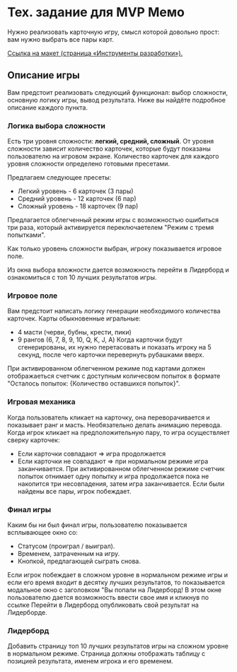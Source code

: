 # Тех. задание для MVP Мемо

Нужно реализовать карточную игру, смысл которой довольно прост: вам нужно выбрать все пары карт.

[Ссылка на макет (страница «Инструменты разработки»).](https://www.figma.com/file/Xk8ocvZA9NlMmA0szZeI5h/%D0%B1%D0%B0%D0%B7%D0%BE%D0%B2%D1%8B%D0%B9-JS?node-id=4325%3A2)

## Описание игры

Вам предстоит реализовать следующий функционал: выбор сложности, основную логику игры, вывод результата. Ниже вы найдёте подробное описание каждого пункта.

### Логика выбора сложности

Есть три уровня сложности: **легкий, средний, сложный**. От уровня сложности зависит количество карточек, которые будут показаны пользователю на игровом экране.
Количество карточек для каждого уровня сложности определено готовыми пресетами.

Предлагаем следующее пресеты:

- Легкий уровень - 6 карточек (3 пары)
- Средний уровень - 12 карточек (6 пар)
- Сложный уровень - 18 карточек (9 пар)

Предлагается облегченный режим игры с возможностью ошибиться три раза, который активируется переключаетелем "Режим с тремя попытками".

Как только уровень сложности выбран, игроку показывается игровое поле.

Из окна выбора вложности дается возможность перейти в Лидерборд и ознакомиться с топ 10 лучших результатов игры.

### Игровое поле

Вам предстоит написать логику генерации необходимого количества карточек.
Карты обыкновенные игральные:

- 4 масти (черви, бубны, крести, пики)
- 9 рангов (6, 7, 8, 9, 10, Q, K, J, A)
  Когда карточки будут сгенерированы, их нужно перетасовать и показать игроку на 5 секунд, после чего карточки перевернуть рубашками вверх.

При активированном облегченном режиме под картами должен отображаеться счетчик с доступным количесвом попыток в формате "Осталось попыток: {Количество оставшихся попыток}".

### Игровая механика

Когда пользователь кликает на карточку, она переворачивается и показывает ранг и масть. Необязательно делать анимацию перевода.
Когда игрок кликает на предположительную пару, то игра осуществляет сверку карточек:

- Если карточки совпадают ⇒ игра продолжается
- Если карточки не совпадают ⇒ при нормальном режиме игра заканчивается. При активированном облегченном режиме счетчик попыток отнимает одну попытку и игра продолжается пока не накопится три несовпадения, затем игра заканчивается. 
  Если были найдены все пары, игрок побеждает.


### Финал игры

Каким бы ни был финал игры, пользователю показывается всплывающее окно со:

- Статусом (проиграл / выиграл).
- Временем, затраченным на игру.
- Кнопкой, предлагающей сыграть снова.

 Если игрок побеждает в сложном уровне в нормальном режиме игры и если его время входит в десятку лучших результатов, то показывается модальное окно с заголовком "Вы попали на Лидерборд! В этом окне пользователю дается возможность ввести свое имя и кликнув по ссылке Перейти в Лидерборд опубликовать свой результат на Лидерборде.

 ### Лидерборд

 Добавить страницу топ 10 лучших результатов игры на сложном уровне в нормальном режиме.
 Страница должны отображать таблицу с позицией результата, именем игрока и его временем.
